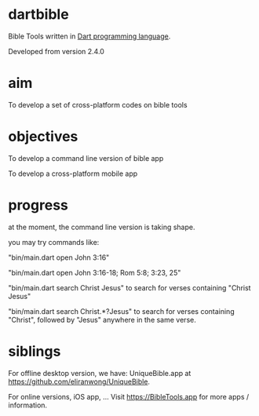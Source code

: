 # dartbible
Bible Tools written in <a href="dart.dev">Dart programming language</a>.

Developed from version 2.4.0

# aim
To develop a set of cross-platform codes on bible tools

# objectives
To develop a command line version of bible app

To develop a cross-platform mobile app

# progress
at the moment, the command line version is taking shape.

you may try commands like:

"bin/main.dart open John 3:16"

"bin/main.dart open John 3:16-18; Rom 5:8; 3:23, 25"

"bin/main.dart search Christ Jesus" to search for verses containing "Christ Jesus"

"bin/main.dart search Christ.*?Jesus" to search for verses containing "Christ", followed by "Jesus" anywhere in the same verse.

# siblings
For offline desktop version, we have:
UniqueBible.app at <a href="https://github.com/eliranwong/UniqueBible">https://github.com/eliranwong/UniqueBible</a>.

For online versions, iOS app, ...
Visit <a href="https://BibleTools.app">https://BibleTools.app</a> for more apps / information.
